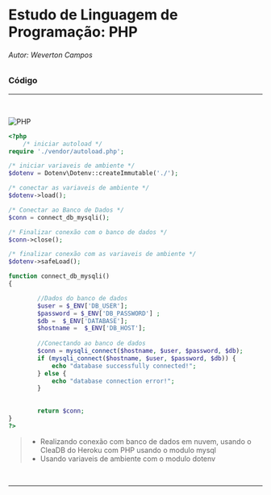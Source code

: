 # Estudo de Linguagem de Programação: PHP
###### Autor: Weverton Campos


### Código
<hr>
<br>

![PHP](https://img.icons8.com/offices/50/000000/php-logo.png)
~~~php
<?php
    /* iniciar autoload */
require './vendor/autoload.php';

/* iniciar variaveis de ambiente */
$dotenv = Dotenv\Dotenv::createImmutable('./');

/* conectar as variaveis de ambiente */
$dotenv->load();

/* Conectar ao Banco de Dados */
$conn = connect_db_mysqli();

/* Finalizar conexão com o banco de dados */
$conn->close();

/* finalizar conexão com as variaveis de ambiente */
$dotenv->safeLoad();

function connect_db_mysqli()
{

        //Dados do banco de dados
        $user = $_ENV['DB_USER'];
        $password = $_ENV['DB_PASSWORD'] ;
        $db =  $_ENV['DATABASE'];
        $hostname =  $_ENV['DB_HOST'];
    
        //Conectando ao banco de dados
        $conn = mysqli_connect($hostname, $user, $password, $db);
        if (mysqli_connect($hostname, $user, $password, $db)) {
            echo "database successfully connected!";
        } else {
            echo "database connection error!";
        }
        
        
        return $conn;
}
?>
~~~

>*   Realizando conexão com banco de dados em nuvem, usando o CleaDB do Heroku com PHP usando o modulo mysql
>*   Usando variaveis de ambiente com o modulo dotenv

<br><hr><br>

